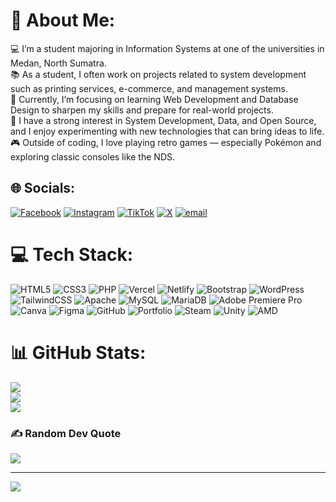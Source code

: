 # 💫 About Me:
💻 I’m a student majoring in Information Systems at one of the universities in Medan, North Sumatra.<br>📚 As a student, I often work on projects related to system development such as printing services, e-commerce, and management systems.<br>🌱 Currently, I’m focusing on learning Web Development and Database Design to sharpen my skills and prepare for real-world projects.<br>🚀 I have a strong interest in System Development, Data, and Open Source, and I enjoy experimenting with new technologies that can bring ideas to life.<br>🎮 Outside of coding, I love playing retro games — especially Pokémon and exploring classic consoles like the NDS.


## 🌐 Socials:
[![Facebook](https://img.shields.io/badge/Facebook-%231877F2.svg?logo=Facebook&logoColor=white)](https://facebook.com/raihan.zackyy) [![Instagram](https://img.shields.io/badge/Instagram-%23E4405F.svg?logo=Instagram&logoColor=white)](https://instagram.com/raihan_zackyy) [![TikTok](https://img.shields.io/badge/TikTok-%23000000.svg?logo=TikTok&logoColor=white)](https://tiktok.com/@raihan_zackyyy) [![X](https://img.shields.io/badge/X-black.svg?logo=X&logoColor=white)](https://x.com/raihan_zackyy) [![email](https://img.shields.io/badge/Email-D14836?logo=gmail&logoColor=white)](mailto:raihanzacky1005@gmail.com) 

# 💻 Tech Stack:
![HTML5](https://img.shields.io/badge/html5-%23E34F26.svg?style=for-the-badge&logo=html5&logoColor=white) ![CSS3](https://img.shields.io/badge/css3-%231572B6.svg?style=for-the-badge&logo=css3&logoColor=white) ![PHP](https://img.shields.io/badge/php-%23777BB4.svg?style=for-the-badge&logo=php&logoColor=white) ![Vercel](https://img.shields.io/badge/vercel-%23000000.svg?style=for-the-badge&logo=vercel&logoColor=white) ![Netlify](https://img.shields.io/badge/netlify-%23000000.svg?style=for-the-badge&logo=netlify&logoColor=#00C7B7) ![Bootstrap](https://img.shields.io/badge/bootstrap-%238511FA.svg?style=for-the-badge&logo=bootstrap&logoColor=white) ![WordPress](https://img.shields.io/badge/WordPress-%23117AC9.svg?style=for-the-badge&logo=WordPress&logoColor=white) ![TailwindCSS](https://img.shields.io/badge/tailwindcss-%2338B2AC.svg?style=for-the-badge&logo=tailwind-css&logoColor=white) ![Apache](https://img.shields.io/badge/apache-%23D42029.svg?style=for-the-badge&logo=apache&logoColor=white) ![MySQL](https://img.shields.io/badge/mysql-4479A1.svg?style=for-the-badge&logo=mysql&logoColor=white) ![MariaDB](https://img.shields.io/badge/MariaDB-003545?style=for-the-badge&logo=mariadb&logoColor=white) ![Adobe Premiere Pro](https://img.shields.io/badge/Adobe%20Premiere%20Pro-9999FF.svg?style=for-the-badge&logo=Adobe%20Premiere%20Pro&logoColor=white) ![Canva](https://img.shields.io/badge/Canva-%2300C4CC.svg?style=for-the-badge&logo=Canva&logoColor=white) ![Figma](https://img.shields.io/badge/figma-%23F24E1E.svg?style=for-the-badge&logo=figma&logoColor=white) ![GitHub](https://img.shields.io/badge/github-%23121011.svg?style=for-the-badge&logo=github&logoColor=white) ![Portfolio](https://img.shields.io/badge/Portfolio-%23000000.svg?style=for-the-badge&logo=firefox&logoColor=#FF7139) ![Steam](https://img.shields.io/badge/steam-%23000000.svg?style=for-the-badge&logo=steam&logoColor=white) ![Unity](https://img.shields.io/badge/unity-%23000000.svg?style=for-the-badge&logo=unity&logoColor=white) ![AMD](https://img.shields.io/badge/AMD-%23000000.svg?style=for-the-badge&logo=amd&logoColor=white)
# 📊 GitHub Stats:
![](https://github-readme-stats.vercel.app/api?username=raihanzackyluthfii&theme=dark&hide_border=true&include_all_commits=false&count_private=false)<br/>
![](https://nirzak-streak-stats.vercel.app/?user=raihanzackyluthfii&theme=dark&hide_border=true)<br/>
![](https://github-readme-stats.vercel.app/api/top-langs/?username=raihanzackyluthfii&theme=dark&hide_border=true&include_all_commits=false&count_private=false&layout=compact)

### ✍️ Random Dev Quote
![](https://quotes-github-readme.vercel.app/api?type=horizontal&theme=radical)

---
[![](https://visitcount.itsvg.in/api?id=raihanzackyluthfii&icon=0&color=0)](https://visitcount.itsvg.in)

<!-- Proudly created with GPRM ( https://gprm.itsvg.in ) -->

